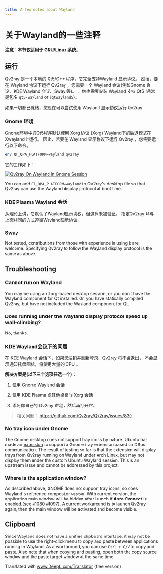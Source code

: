 ```yaml
---
title: A few notes about Wayland
---
```


# 关于Wayland的一些注释

**注意：本节仅适用于 GNU/Linux 系统**。

## 运行

Qv2ray 是一个本地的 Qt5/C++ 程序，它完全支持Wayland 显示协议。 然而，要在 Wayland 协议下运行 Qv2ray ，您需要一个 Wayland 会议(例如Gnome 会议、KDE Wayland 会议、Sway 等)。 ，您也需要安装 Wayland 支持 Qt5 (通常是包名 `qt5-wayland` or `(qtwayland5`)。

如果一切都已就绪，您现在可以尝试使用 Wayland 显示协议运行 Qv2ray

### Gnome 环境

Gnome环境中的Qt5程序默认使用 Xorg 协议 (Xorg) Wayland下的后退模式在Xwayland上运行。 因此，若要在 Wayland 显示协议下运行 Qv2ray ，您需要运行以下命令。

```bash
env QT_QPA_PLATFORM=wayland qv2ray
```

它的工作如下：

[![Qv2ray On Wayland in Gnome Session](https://s1.ax1x.com/2020/11/07/BIuwb4.png)](https://imgchr.com/i/BIuwb4)

You can add `QT_QPA_PLATFORM=wayland` to Qv2ray's desktop file so that Qv2ray can use the Wayland display protocol at boot time.

### KDE Plasma Wayland 会话

从理论上讲，它默认了Wayland显示协议，但这尚未被验证。 指定Qv2ray 以与上面相同的方式遵循Wayland显示协议。

### Sway

Not tested, contributions from those with experience in using it are welcome. Specifying Qv2ray to follow the Wayland display protocol is the same as above.

## Troubleshooting

### Cannot run on Wayland

You may be using an Xorg-based desktop session, or you don't have the Wayland component for Qt installed. Or, you have statically compiled Qv2ray, but have not included the Wayland component for Qt.

### Does running under the Wayland display protocol speed up wall-climbing?

No, thanks.

### KDE Wayland会议下的问题

在 KDE Wayland 会话下，如果您注销并重新登录，Qv2ray 将不会退出， 不会显示通知托盘图标，将使用大量的 CPU 。

**解决方案是(以下三个选项任选一个)：**

1. 使用 Gnome Wayland 会话

2. 使用 KDE Plasma 或其他桌面“s Xorg 会话

3. 杀死你自己的 Qv2ray 进程，然后再打开它。

> 相关问题： <https://github.com/Qv2ray/Qv2ray/issues/830>

### No tray icon under Gnome

The Gnome desktop does not support tray icons by nature. Ubuntu has made an [extension](https://extensions.gnome.org/extension/1301/ubuntu-appindicators/) to support a Gnome tray extension based on DBus communication. The result of testing so far is that the extension will display trays from Qv2ray running on Wayland under Arch Linux, but may not display them under the custom Ubuntu Wayland session. This is an upstream issue and cannot be addressed by this project.

### Where is the application window?

As described above, GNOME does not support tray icons, so does Wayland's reference compositor `weston`. With current version, the application main window will be hidden after launch if **_Auto Connect_** is enabled.(see [#1080](https://github.com/Qv2ray/Qv2ray/issues/1080) [#1097](https://github.com/Qv2ray/Qv2ray/issues/1080)). A current workaround is to launch Qv2ray again, then the main window will be activated and become visible.

## Clipboard

Since Wayland does not have a unified clipboard interface, it may not be possible to use the right-click menu to copy and paste between applications running in Wayland. As a workaround, you can use `Ctrl + C/V` to copy and paste. Also note that when copying and pasting, open both the copy source window and the paste target window at the same time.

Translated with www.DeepL.com/Translator (free version)
